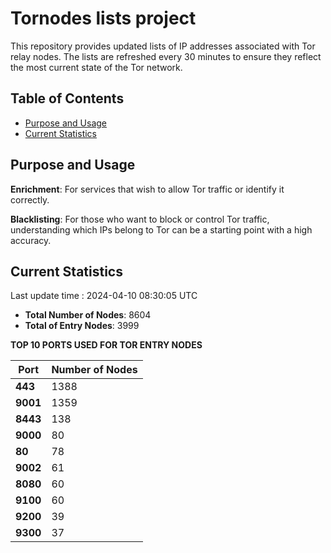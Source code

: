 # Tornodes lists project

This repository provides updated lists of IP addresses associated with Tor relay nodes. The lists are refreshed every 30 minutes to ensure they reflect the most current state of the Tor network.

## Table of Contents

- [Purpose and Usage](#purpose-and-usage)
- [Current Statistics](#current-statistics)


## Purpose and Usage

**Enrichment**: For services that wish to allow Tor traffic or identify it correctly.

**Blacklisting**: For those who want to block or control Tor traffic, understanding which IPs belong to Tor can be a starting point with a high accuracy.

## Current Statistics

Last update time : 2024-04-10 08:30:05 UTC

- **Total Number of Nodes**: 8604
- **Total of Entry Nodes**: 3999

**TOP 10 PORTS USED FOR TOR ENTRY NODES**

| **Port** | **Number of Nodes** |
|------|-----------------|
| **443**   | 1388  |
| **9001**   | 1359  |
| **8443**   | 138  |
| **9000**   | 80  |
| **80**   | 78  |
| **9002**   | 61  |
| **8080**   | 60  |
| **9100**   | 60  |
| **9200**   | 39  |
| **9300**   | 37  |

